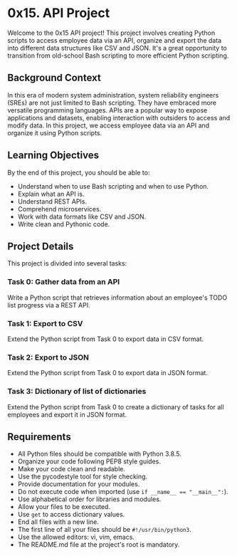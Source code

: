 # 0x15. API Project

Welcome to the 0x15 API project! This project involves creating Python scripts to access employee data via an API, organize and export the data into different data structures like CSV and JSON. It's a great opportunity to transition from old-school Bash scripting to more efficient Python scripting.

## Background Context

In this era of modern system administration, system reliability engineers (SREs) are not just limited to Bash scripting. They have embraced more versatile programming languages. APIs are a popular way to expose applications and datasets, enabling interaction with outsiders to access and modify data. In this project, we access employee data via an API and organize it using Python scripts.

## Learning Objectives

By the end of this project, you should be able to:

- Understand when to use Bash scripting and when to use Python.
- Explain what an API is.
- Understand REST APIs.
- Comprehend microservices.
- Work with data formats like CSV and JSON.
- Write clean and Pythonic code.

## Project Details

This project is divided into several tasks:

### Task 0: Gather data from an API

Write a Python script that retrieves information about an employee's TODO list progress via a REST API.

### Task 1: Export to CSV

Extend the Python script from Task 0 to export data in CSV format.

### Task 2: Export to JSON

Extend the Python script from Task 0 to export data in JSON format.

### Task 3: Dictionary of list of dictionaries

Extend the Python script from Task 0 to create a dictionary of tasks for all employees and export it in JSON format.

## Requirements

- All Python files should be compatible with Python 3.8.5.
- Organize your code following PEP8 style guides.
- Make your code clean and readable.
- Use the pycodestyle tool for style checking.
- Provide documentation for your modules.
- Do not execute code when imported (use `if __name__ == "__main__":`).
- Use alphabetical order for libraries and modules.
- Allow your files to be executed.
- Use `get` to access dictionary values.
- End all files with a new line.
- The first line of all your files should be `#!/usr/bin/python3`.
- Use the allowed editors: vi, vim, emacs.
- The README.md file at the project's root is mandatory.
